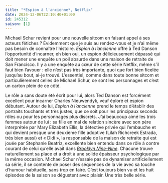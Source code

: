 ```yaml
---
title: "*Espion à l'ancienne*, Netflix"
date: 2024-12-06T22:10:40+01:00
id: 245312 
saison: [1]
---
```


Michael Schur revient pour une nouvelle sitcom en faisant appel à ses acteurs fétiches ? Évidemment que je suis au rendez-vous et je n’ai même pas besoin de connaître l’histoire. *Espion à l’ancienne* offre à Ted Danson l’opportunité d’incarner, eh bien oui, un espion délicieusement dépassé qui doit mener une enquête un poil absurde dans une maison de retraite de San Francisco. Il y a une enquête au cœur de cette série Netflix, même s’il faut bien l’avouer : elle n’est pas très importante, quoi que fort bien ficelée jusqu’au bout, ai-je trouvé. L’essentiel, comme dans toute bonne sitcom et particulièrement celles de Michael Schur, ce sont les personnages et c’est un carton plein de ce côté. 

Le rôle a sans doute été écrit pour lui, alors Ted Danson est forcément excellent pour incarner Charles Nieuwendyk, veuf éploré et espion débutant. Autour de lui, *Espion à l’ancienne* prend le temps d’établir des portraits touchants et très justes, que ce soit pour les principaux seconds rôles ou pour les personnages plus discrets. J’ai beaucoup aimé les trois femmes autour de lui : sa fille en mal de relation sincère avec son père interprétée par Mary Elizabeth Ellis, la détective privée qui l’embauche et qui devient presque une deuxième fille adoptive (Lilah Richcreek Estrada, très bien aussi) et « Didi », la responsable de la maison de retraite qui est jouée par Stephanie Beatriz, excellente bien entendu dans ce rôle à contre courant de celui qu’elle avait dans [*Brooklyn Nine-Nine*](https://voiretmanger.fr/brooklyn-nine-nine-goor-schur-fox/). Chacune trouve naturellement sa place et a droit à une solide épaisseur psychologique par la même occasion. Michael Schur n’essaie pas de dynamiser artificiellement sa série, il se contente de poser des séquences de la vie avec sa touche d’humour habituelle, sans trop en faire. C’est toujours bien vu et les huit épisodes de la saison se dégustent avec plaisir. Une très belle série.
